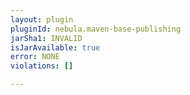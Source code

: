 ```yaml
---
layout: plugin
pluginId: nebula.maven-base-publishing
jarSha1: INVALID
isJarAvailable: true
error: NONE
violations: []

---
```

